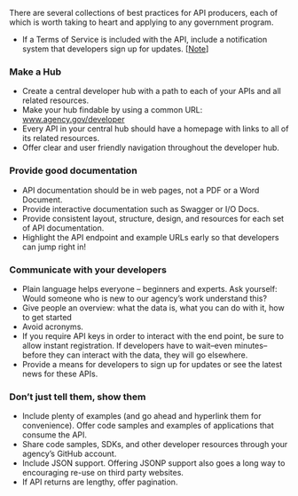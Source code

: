There are several collections of best practices for API producers, each of which is worth taking to heart and applying to any government program.  


* If a Terms of Service is included with the API, include a notification system that developers sign up for updates.  [[Note](https://github.com/GSA/API-Resources/issues/3)]

### Make a Hub
* Create a central developer hub with a path to each of your APIs and all related resources.
* Make your hub findable by using a common URL:  www.agency.gov/developer
* Every API in your central hub should have a homepage with  links to all of its related resources.
* Offer clear and user friendly navigation throughout the developer hub.  
### Provide good documentation  
* API documentation should be in web pages, not a PDF or a Word Document.
* Provide interactive documentation such as Swagger or I/O Docs.
* Provide consistent layout, structure, design, and resources for each set of API documentation.
* Highlight the API endpoint and example URLs early so that developers can jump right in!  
### Communicate with your developers  
* Plain language helps everyone – beginners and experts.  Ask yourself: Would someone who is new to our agency’s work understand this?
* Give people an overview: what the data is, what you can do with it, how to get started
* Avoid acronyms.
* If you require API keys in order to interact with the end point, be sure to allow instant registration.  If developers have to wait–even minutes–before they can interact with the data, they will go elsewhere.
* Provide a means for developers to sign up for updates or see the latest news for these APIs.  
### Don’t just tell them, show them  
* Include plenty of examples (and go ahead and hyperlink them for convenience). Offer code samples and examples of applications that consume the API.
* Share code samples, SDKs, and other developer resources through your agency’s GitHub account.
* Include JSON support.  Offering JSONP support also goes a long way to encouraging re-use on third party websites.
* If API returns are lengthy, offer pagination.
